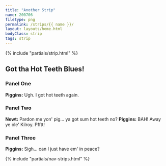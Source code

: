 ```yaml
---
title: "Another Strip"
name: 200706
filetype: png
permalink: /strips/{{ name }}/
layout: layouts/home.html
bodyClass: strip
tags: strip
---
```


{% include "partials/strip.html" %}
<div markdown="1" class="sr-only">

## Got tha Hot Teeth Blues!

### Panel One
**Piggins:** Ugh. I got hot teeth again.

### Panel Two
**Newt:** Pardon me yon' pig... ya got sum hot teeth no?
**Piggins:** BAH! Away ye ole' Kilroy. Pfftt!

### Panel Three
**Piggins:** Sigh... can I just have em' in peace?

</div>
{% include "partials/nav-strips.html" %}

